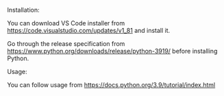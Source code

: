 Installation:

You can download VS Code installer from https://code.visualstudio.com/updates/v1_81 and install it.

Go through the release specification from https://www.python.org/downloads/release/python-3919/ before installing Python.

Usage:

You can follow usage from https://docs.python.org/3.9/tutorial/index.html
